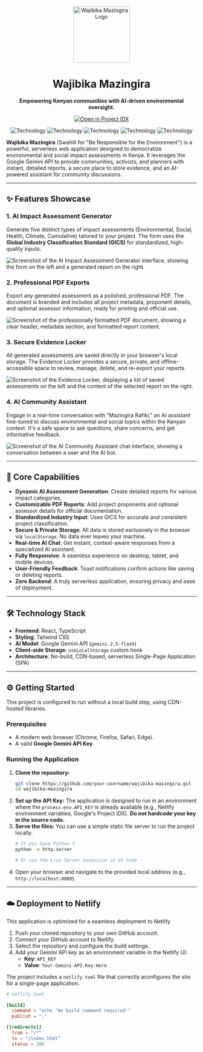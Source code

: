 <div align="center">
  <img src="https://storage.googleapis.com/aistudio-programmable-ui-project-assets/wajibika-mazingira-demo/logo.svg" alt="Wajibika Mazingira Logo" width="150">
  <h1>Wajibika Mazingira</h1>
  <p><strong>Empowering Kenyan communities with AI-driven environmental oversight.</strong></p>
  <p>
    <a href="https://app.aistudio.google.com/github/googlestaging/prodx-apps/blob/main/demos/wajibika-mazingira?branch=main" target="_blank"><img alt="Open in Project IDX" src="https://lh3.googleusercontent.com/some-random-string/w210-h40-p/G-C-black-lockup-2x.png" /></a>
  </p>
</div>

<p align="center">
  <img alt="Technology" src="https://img.shields.io/badge/React-20232A?style=for-the-badge&logo=react&logoColor=61DAFB">
  <img alt="Technology" src="https://img.shields.io/badge/TypeScript-007ACC?style=for-the-badge&logo=typescript&logoColor=white">
  <img alt="Technology" src="https://img.shields.io/badge/Tailwind_CSS-38B2AC?style=for-the-badge&logo=tailwind-css&logoColor=white">
  <img alt="Technology" src="https://img.shields.io/badge/Google_Gemini-8E75B2?style=for-the-badge&logo=google&logoColor=white">
  <img alt="Technology" src="https://img.shields.io/badge/Deploy_to_Netlify-00C7B7?style=for-the-badge&logo=netlify&logoColor=white">
</p>

**Wajibika Mazingira** (Swahili for "Be Responsible for the Environment") is a powerful, serverless web application designed to democratize environmental and social impact assessments in Kenya. It leverages the Google Gemini API to provide communities, activists, and planners with instant, detailed reports, a secure place to store evidence, and an AI-powered assistant for community discussions.

---

## ✨ Features Showcase

### 1. AI Impact Assessment Generator
Generate five distinct types of impact assessments (Environmental, Social, Health, Climate, Cumulative) tailored to your project. The form uses the **Global Industry Classification Standard (GICS)** for standardized, high-quality inputs.

![Screenshot of the AI Impact Assessment Generator interface, showing the form on the left and a generated report on the right.](https://storage.googleapis.com/aistudio-programmable-ui-project-assets/wajibika-mazingira-demo/assessment-generator.png)

### 2. Professional PDF Exports
Export any generated assessment as a polished, professional PDF. The document is branded and includes all project metadata, proponent details, and optional assessor information, ready for printing and official use.

![Screenshot of the professionally formatted PDF document, showing a clear header, metadata section, and formatted report content.](https://storage.googleapis.com/aistudio-programmable-ui-project-assets/wajibika-mazingira-demo/pdf-export.png)

### 3. Secure Evidence Locker
All generated assessments are saved directly in your browser's local storage. The Evidence Locker provides a secure, private, and offline-accessible space to review, manage, delete, and re-export your reports.

![Screenshot of the Evidence Locker, displaying a list of saved assessments on the left and the content of the selected report on the right.](https://storage.googleapis.com/aistudio-programmable-ui-project-assets/wajibika-mazingira-demo/evidence-locker.png)

### 4. AI Community Assistant
Engage in a real-time conversation with "Mazingira Rafiki," an AI assistant fine-tuned to discuss environmental and social topics within the Kenyan context. It's a safe space to ask questions, share concerns, and get informative feedback.

![Screenshot of the AI Community Assistant chat interface, showing a conversation between a user and the AI bot.](https://storage.googleapis.com/aistudio-programmable-ui-project-assets/wajibika-mazingira-demo/ai-assistant.png)

---

## 🚀 Core Capabilities

-   **Dynamic AI Assessment Generation**: Create detailed reports for various impact categories.
-   **Customizable PDF Reports**: Add project proponents and optional assessor details for official documentation.
-   **Standardized Industry Input**: Uses GICS for accurate and consistent project classification.
-   **Secure & Private Storage**: All data is stored exclusively in the browser via `localStorage`. No data ever leaves your machine.
-   **Real-time AI Chat**: Get instant, context-aware responses from a specialized AI assistant.
-   **Fully Responsive**: A seamless experience on desktop, tablet, and mobile devices.
-   **User-Friendly Feedback**: Toast notifications confirm actions like saving or deleting reports.
-   **Zero Backend**: A truly serverless application, ensuring privacy and ease of deployment.

---

## 🛠️ Technology Stack

-   **Frontend**: React, TypeScript
-   **Styling**: Tailwind CSS
-   **AI Model**: Google Gemini API (`gemini-2.5-flash`)
-   **Client-side Storage**: `useLocalStorage` custom hook
-   **Architecture**: No-build, CDN-based, serverless Single-Page Application (SPA)

---

## ⚙️ Getting Started

This project is configured to run without a local build step, using CDN-hosted libraries.

### Prerequisites

-   A modern web browser (Chrome, Firefox, Safari, Edge).
-   A valid **Google Gemini API Key**.

### Running the Application

1.  **Clone the repository:**
    ```bash
    git clone https://github.com/your-username/wajibika-mazingira.git
    cd wajibika-mazingira
    ```
2.  **Set up the API Key:**
    The application is designed to run in an environment where the `process.env.API_KEY` is already available (e.g., Netlify environment variables, Google's Project IDX). **Do not hardcode your key in the source code.**
3.  **Serve the files:**
    You can use a simple static file server to run the project locally.
    ```bash
    # If you have Python 3
    python -m http.server

    # Or use the Live Server extension in VS Code
    ```
4.  Open your browser and navigate to the provided local address (e.g., `http://localhost:8000`).

---

## ☁️ Deployment to Netlify

This application is optimized for a seamless deployment to Netlify.

1.  Push your cloned repository to your own GitHub account.
2.  Connect your GitHub account to Netlify.
3.  Select the repository and configure the build settings.
4.  Add your Gemini API key as an environment variable in the Netlify UI:
    -   **Key**: `API_KEY`
    -   **Value**: `Your-Gemini-API-Key-Here`

The project includes a `netlify.toml` file that correctly aconfigures the site for a single-page application.

```toml
# netlify.toml

[build]
  command = "echo 'No build command required'"
  publish = "."

[[redirects]]
  from = "/*"
  to = "/index.html"
  status = 200
```